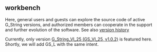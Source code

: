 ## workbench

Here, general users and guests can explore the source code of active G_String versions, and authorized members can cooperate in the support and further evolution of the software. See also [version history](../../../tree/main/workbench/GS_VI_25/Versions.md)

Currently, only version [G_String_VI_25 (GS_VI_25, v1.0.2)](../workbench/GS_VI_25) is featured here. Shortly, we will add GS_L with the same intent.

